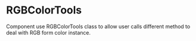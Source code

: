 # RGBColorTools
Component use RGBColorTools class to allow user calls different method to deal with RGB form color instance.

